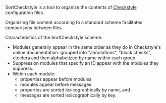 SortCheckstyle is a tool to organize the contents of
[Checkstyle](https://checkstyle.org/) configuration files.

Organizing file content according to a standard scheme
facilitates comparisons between files.

Characteristics of the SortCheckstyle scheme:

+ Modules generally appear in the same order
  as they do in Checkstyle's online documentation:
  grouped into "annotations", "block checks", etcetera
  and then alphabetized by name within each group.
+ Suppression modules that specify an ID
  appear with the modules they suppress.
+ Within each module:
  + properties appear before modules
  + modules appear before messages
  + properties are sorted lexicographically by name, and
  + messages are sorted lexicographically by key.
